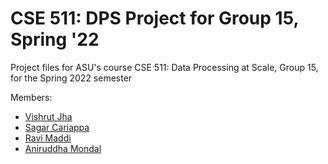 # CSE 511: DPS Project for Group 15, Spring '22
Project files for ASU's course CSE 511: Data Processing at Scale, Group 15, for the Spring 2022 semester

Members:
- [Vishrut Jha](mailto:vkjha@asu.edu)
- [Sagar Cariappa](mailto:skuppand@asu.edu)
- [Ravi Maddi](mailto:rmaddi1@asu.edu)
- [Aniruddha Mondal](mailto:amondal8@asu.edu)
